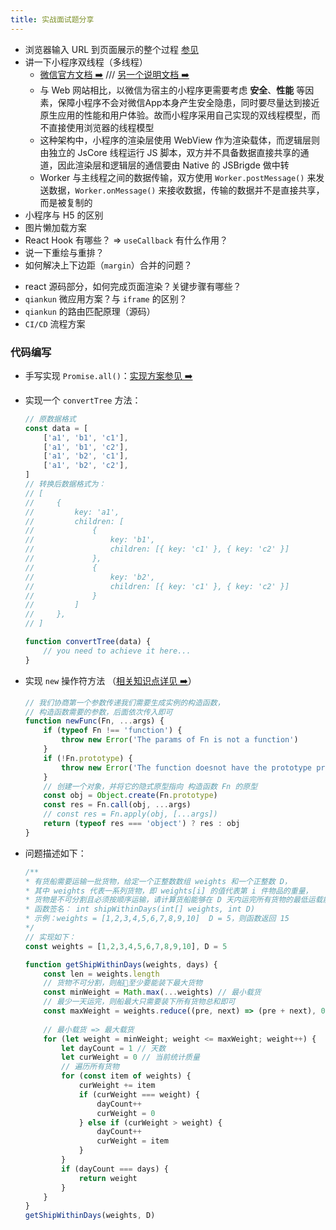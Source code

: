 ```yaml
---
title: 实战面试题分享
---
```


<!-- bytedance first-interview -->

- 浏览器输入 URL 到页面展示的整个过程 [参见](/interview/summary/index.html#_2-%E6%B5%8F%E8%A7%88%E5%99%A8%E8%BE%93%E5%85%A5url%E5%8F%91%E7%94%9F%E4%BA%86%E4%BB%80%E4%B9%88%EF%BC%9F)
- 讲一下小程序双线程（多线程）
    - [微信官方文档 ➡️](https://developers.weixin.qq.com/miniprogram/dev/framework/workers.html) /// [另一个说明文档 ➡️](https://qunarcorp.github.io/anu/documents/two-threaded.html)
    - 与 Web 网站相比，以微信为宿主的小程序更需要考虑 **安全**、**性能** 等因素，保障小程序不会对微信App本身产生安全隐患，同时要尽量达到接近原生应用的性能和用户体验。故而小程序采用自己实现的双线程模型，而不直接使用浏览器的线程模型
    - 这种架构中，小程序的渲染层使用 WebView 作为渲染载体，而逻辑层则由独立的 JsCore 线程运行 JS 脚本，双方并不具备数据直接共享的通道，因此渲染层和逻辑层的通信要由 Native 的 JSBrigde 做中转
    - Worker 与主线程之间的数据传输，双方使用 `Worker.postMessage()` 来发送数据，`Worker.onMessage()` 来接收数据，传输的数据并不是直接共享，而是被复制的
- 小程序与 H5 的区别
- 图片懒加载方案
- React Hook 有哪些？ => `useCallback` 有什么作用？
- 说一下重绘与重排？
- 如何解决上下边距（`margin`）合并的问题？

<!-- tencent first-interview -->

- react 源码部分，如何完成页面渲染？关键步骤有哪些？
- `qiankun` 微应用方案？与 `iframe` 的区别？
- `qiankun` 的路由匹配原理（源码）
- `CI/CD` 流程方案

### 代码编写

- 手写实现 `Promise.all()`：[实现方案参见 ➡️](/knowledge/study/promise)
- 实现一个 `convertTree` 方法：

    ```js
    // 原数据格式
    const data = [
        ['a1', 'b1', 'c1'],
        ['a1', 'b1', 'c2'],
        ['a1', 'b2', 'c1'],
        ['a1', 'b2', 'c2'],
    ]
    // 转换后数据格式为：
    // [
    //     {
    //         key: 'a1',
    //         children: [
    //             {
    //                 key: 'b1',
    //                 children: [{ key: 'c1' }, { key: 'c2' }]
    //             },
    //             {
    //                 key: 'b2',
    //                 children: [{ key: 'c1' }, { key: 'c2' }]
    //             }
    //         ]
    //     },
    // ]

    function convertTree(data) {
        // you need to achieve it here...
    }
    ```

- 实现 `new` 操作符方法 （[相关知识点详见 ➡️](/interview/summary/basis.html#原型)）

    ```js
    // 我们协商第一个参数传递我们需要生成实例的构造函数，
    // 构造函数需要的参数，后面依次传入即可
    function newFunc(Fn, ...args) {
        if (typeof Fn !== 'function') {
            throw new Error('The params of Fn is not a function')
        }
        if (!Fn.prototype) {
            throw new Error('The function doesnot have the prototype property')
        }
        // 创建一个对象，并将它的隐式原型指向 构造函数 Fn 的原型
        const obj = Object.create(Fn.prototype)
        const res = Fn.call(obj, ...args)
        // const res = Fn.apply(obj, [...args])
        return (typeof res === 'object') ? res : obj
    }
    ```

- 问题描述如下：

    ```js
    /**
    * 有货船需要运输一批货物，给定一个正整数数组 weights 和一个正整数 D，
    * 其中 weights 代表一系列货物，即 weights[i] 的值代表第 i 件物品的重量，
    * 货物是不可分割且必须按顺序运输，请计算货船能够在 D 天内运完所有货物的最低运载能力
    * 函数签名： int shipWithinDays(int[] weights, int D) 
    * 示例：weights = [1,2,3,4,5,6,7,8,9,10]  D = 5，则函数返回 15
    */
    // 实现如下：
    const weights = [1,2,3,4,5,6,7,8,9,10], D = 5

    function getShipWithinDays(weights, days) {
        const len = weights.length
        // 货物不可分割，则船🚢至少要能装下最大货物
        const minWeight = Math.max(...weights) // 最小载货
        // 最少一天运完，则船最大只需要装下所有货物总和即可
        const maxWeight = weights.reduce((pre, next) => (pre + next), 0) // 最大载货
        
        // 最小载货 => 最大载货
        for (let weight = minWeight; weight <= maxWeight; weight++) {
            let dayCount = 1 // 天数
            let curWeight = 0 // 当前统计质量
            // 遍历所有货物
            for (const item of weights) {
                curWeight += item
                if (curWeight === weight) {
                    dayCount++
                    curWeight = 0
                } else if (curWeight > weight) {
                    dayCount++
                    curWeight = item
                }
            }
            if (dayCount === days) {
                return weight
            }
        }
    }
    getShipWithinDays(weights, D)
    ```